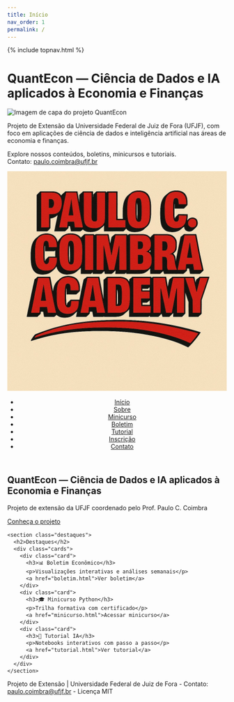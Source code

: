 ```yaml
---
title: Início
nav_order: 1
permalink: /
---
```


{% include topnav.html %}

# QuantEcon — Ciência de Dados e IA aplicados à Economia e Finanças

![Imagem de capa do projeto QuantEcon](https://github.com/assets/capa-quantecon.png)

Projeto de Extensão da Universidade Federal de Juiz de Fora (UFJF), com foco em aplicações de ciência de dados e inteligência artificial nas áreas de economia e finanças.

Explore nossos conteúdos, boletins, minicursos e tutoriais.  
Contato: [paulo.coimbra@ufjf.br](mailto:paulo.coimbra@ufjf.br)

<!DOCTYPE html>
<html lang="pt-br">
<head>
  <meta charset="UTF-8">
  <meta name="viewport" content="width=device-width, initial-scale=1.0">
  <title>QuantEcon — UFJF</title>
  <link rel="stylesheet" href="style.css">
  <link href="https://fonts.googleapis.com/css2?family=Inter:wght@400;700&display=swap" rel="stylesheet">
</head>
<body>
  <header>
    <img src="assets/Paulo_C_Coimbra_Academy_logo.jpg" alt="Paulo C. Coimbra Academy" class="logo">
    <nav>
      <ul>
        <li><a href="index.md">Início</a></li>
        <li><a href="sobre.html">Sobre</a></li>
        <li><a href="minicurso.html">Minicurso</a></li>
        <li><a href="boletim.html">Boletim</a></li>
        <li><a href="tutorial.html">Tutorial</a></li>
        <li><a href="formulario.html">Inscrição</a></li>
        <li><a href="contato.html">Contato</a></li>
      </ul>
    </nav>
  </header>

  <main>
    <section class="hero">
      <h1>QuantEcon — Ciência de Dados e IA aplicados à Economia e Finanças</h1>
      <p>Projeto de extensão da UFJF coordenado pelo Prof. Paulo C. Coimbra</p>
      <a href="sobre.html" class="btn">Conheça o projeto</a>
    </section>

    <section class="destaques">
      <h2>Destaques</h2>
      <div class="cards">
        <div class="card">
          <h3>📊 Boletim Econômico</h3>
          <p>Visualizações interativas e análises semanais</p>
          <a href="boletim.html">Ver boletim</a>
        </div>
        <div class="card">
          <h3>🎓 Minicurso Python</h3>
          <p>Trilha formativa com certificado</p>
          <a href="minicurso.html">Acessar minicurso</a>
        </div>
        <div class="card">
          <h3>🧪 Tutorial IA</h3>
          <p>Notebooks interativos com passo a passo</p>
          <a href="tutorial.html">Ver tutorial</a>
        </div>
      </div>
    </section>
  </main>

  <footer>
    <p>Projeto de Extensão | Universidade Federal de Juiz de Fora  -  Contato: <a href="mailto:paulo.coimbra@ufjf.br">paulo.coimbra@ufjf.br</a> - Licença MIT</p>
  </footer>

  <script>
    // Destacar página atual no menu
    const links = document.querySelectorAll("nav a");
    links.forEach(link => {
      if (link.href === window.location.href) {
        link.classList.add("ativo");
      }
    });
  </script>
</body>
</html>
